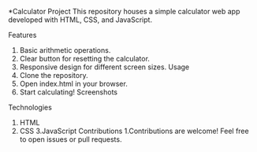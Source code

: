 
*Calculator Project
This repository houses a simple calculator web app developed with HTML, CSS, and JavaScript.

Features
1. Basic arithmetic operations.
2. Clear button for resetting the calculator.
3. Responsive design for different screen sizes.
Usage
1. Clone the repository.
2. Open index.html in your browser.
3. Start calculating!
Screenshots

Technologies
1. HTML
2. CSS
3.JavaScript
Contributions
1.Contributions are welcome! Feel free to open issues or pull requests.
